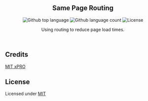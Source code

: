 <h2 align="center">Same Page Routing</h2>

<p align="center">
  <img alt="Github top language" src="https://img.shields.io/github/languages/top/giankbo/same-page-routing?color=blue">

  <img alt="Github language count" src="https://img.shields.io/github/languages/count/giankbo/same-page-routing?color=blue">

  <img alt="License" src="https://img.shields.io/github/license/giankbo/same-page-routing?color=brightgreen">
</p>

<p align="center" markdown="1">
  Using routing to reduce page load times.
</p>

<br>

## Credits

[MIT xPRO](https://xpro.mit.edu)

## License

Licensed under [MIT](LICENSE.md)
